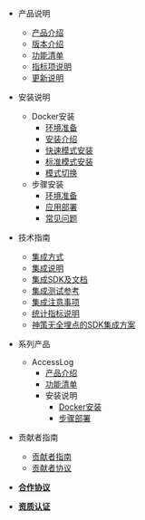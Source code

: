 <!-- _sidebar.md?r=0418 -->
  
- 产品说明
  - [产品介绍](/introduce.md?r=0418)
  - [版本介绍](/version.md?r=0418)
  - [功能清单](/funclist.md?r=0418)
  - [指标项说明](/indicator-desc.md?r=0418)
  - [更新说明](/changelog.md?r=0418)

- 安装说明
  - Docker安装
    - [环境准备](/docker_installation/preperation.md?r=0418)
    - [安装介绍](/docker_installation/introduce.md?r=0418)
    - [快速模式安装](/docker_installation/quickmode.md?r=0418)
    - [标准模式安装](/docker_installation/standard.md?r=0418)
    - [模式切换](/docker_installation/modetoggle.md?r=0418)
  - 步骤安装
    - [环境准备](/installation/preparation.md?r=0418)
    - [应用部署](/installation/deployment.md?r=0418)
    - [常见问题](/installation/question.md?r=0418)

- 技术指南
  - [集成方式](/integration/introduce.md?r=0418)
  - [集成说明](/integration/method.md?r=0418)
  - [集成SDK及文档](/integration/document.md?r=0418)
  - [集成测试参考](/integration/reference.md?r=0418?r=0418)
  - [集成注意事项](/tutorials/notes.md?r=0418)
  - [统计指标说明](/tutorials/statindicator.md?r=0418)
  - [神策无全埋点的SDK集成方案](/tutorials/ClkViewIntegrated.md?r=0418)
  <!-- - 常见问题
    - [埋点集成相关](/tutorials/faq.md?r=0418) -->
- 系列产品
  - AccessLog
    - [产品介绍](/accesslog/introduce.md?r=0418)
    - [功能清单](/accesslog/funclist.md?r=0418)
    - 安装说明
      - [Docker安装](/accesslog/installation.md?r=0418)
      - [步骤部署](/accesslog/deployment.md?r=0418)
- 贡献者指南
  - [贡献者指南](/contributor/guide.md?r=0418)
  - [贡献者协议](/contributor/agreement.md?r=0418)
- [**合作协议**](/license.md?r=0418)
- [**资质认证**](/certification.md?r=0418)
